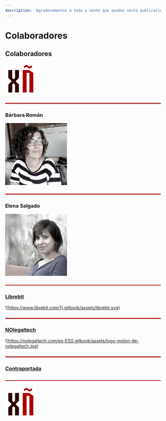 ```yaml
---
description: 'Agradecementos á toda a xente que axudou nesta publicación, especialmente:'
---
```


# Colaboradores

## Colaboradores

![](.gitbook/assets/logo-100x100%20%286%29.png)

![](.gitbook/assets/separador-1000x5%20%2821%29.png)

### Bárbara Román

![B&#xE1;rbara Rom&#xE1;n - Colaboradora e traductora da publicaci&#xF3;n. Consultora legal para empresas tecnol&#xF3;gxcas en NoLegalTech e nai de drag&#xF3;ns. Podcastera en NoLegalTech Radio.](.gitbook/assets/barbara_roman-200x200.jpg)

![](.gitbook/assets/separador-1000x5%20%2812%29.png)

### Elena Salgado

![Elena Salgado - Colaboradora e dese&#xF1;adora de Xeraci&#xF3;n &#xD1;u. Delineante, helpdesk, dese&#xF1;adora afecionada e buscando traballo de desenvolvedora de aplicaci&#xF3;ns web](.gitbook/assets/elena_salgado-200x200%20%281%29.jpg)

![](.gitbook/assets/separador-1000x5%20%2823%29.png)

### [Librebit](https://www.librebit.com/)

![https://www.librebit.com/](.gitbook/assets/librebit.svg)

![](.gitbook/assets/separador-1000x5%20%282%29.png)

### [NOlegaltech](https://nolegaltech.com/es-ES)

![https://nolegaltech.com/es-ES](.gitbook/assets/logo-molon-de-nolegaltech.jpg)



![](.gitbook/assets/separador-1000x5%20%284%29.png)

### [Contraportada](contraportada.md)

![](.gitbook/assets/separador-1000x5%20%288%29.png)

![](.gitbook/assets/logo-100x100.png)

